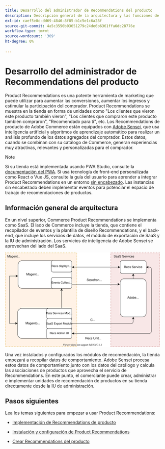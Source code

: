 ```yaml
---
title: Desarrollo del administrador de Recommendations del producto
description: Descripción general de la arquitectura y las funciones de desarrollo de Product Recommendations.
exl-id: caef5e0c-dd69-4846-8f85-b1c5e1c6a28f
source-git-commit: 4a5c3550b03651279c24de6b6361ffa6dc28776e
workflow-type: tm+mt
source-wordcount: '309'
ht-degree: 0%

---
```


# Desarrollo del administrador de Recommendations del producto

Product Recommendations es una potente herramienta de marketing que puede utilizar para aumentar las conversiones, aumentar los ingresos y estimular la participación del comprador. Product Recommendations se muestra en la tienda en forma de unidades como &quot;Los clientes que vieron este producto también vieron&quot;, &quot;Los clientes que compraron este producto también compraron&quot;, &quot;Recomendado para ti&quot;, etc. Los Recommendations de producto de Adobe Commerce están equipados con [Adobe Sensei](https://www.adobe.com/sensei.html), que usa inteligencia artificial y algoritmos de aprendizaje automático para realizar un análisis profundo de los datos agregados del comprador. Estos datos, cuando se combinan con su catálogo de Commerce, generan experiencias muy atractivas, relevantes y personalizadas para el comprador.

>[!NOTE]
>
>Si su tienda está implementada usando PWA Studio, consulte la [documentación del PWA](https://developer.adobe.com/commerce/pwa-studio/integrations/product-recommendations/). Si usa tecnología de front-end personalizada como React o Vue JS, consulte la guía del usuario para aprender a integrar Product Recommendations en un entorno [sin encabezado](headless.md). Las instancias sin encabezado deben implementar eventos para potenciar el espacio de trabajo de recomendaciones de productos.

## Información general de arquitectura

En un nivel superior, Commerce Product Recommendations se implementa como SaaS. El lado de Commerce incluye la tienda, que contiene el recopilador de eventos y la plantilla de diseño Recommendations, y el back-end, que incluye los servicios de datos, el módulo de exportación de SaaS y la IU de administración. Los servicios de inteligencia de Adobe Sensei se aprovechan del lado del SaaS.

![Diagrama de arquitectura de recomendaciones de productos](assets/arch-diag-sensei.svg)

Una vez instalados y configurados los módulos de recomendación, la tienda empezará a recopilar datos de comportamiento. Adobe Sensei procesa estos datos de comportamiento junto con los datos del catálogo y calcula las asociaciones de productos que aprovecha el servicio de Recommendations. En este punto, el comerciante puede crear, administrar e implementar unidades de recomendación de productos en su tienda directamente desde la IU de administración.

## Pasos siguientes

Lea los temas siguientes para empezar a usar Product Recommendations:

- [Implementación de Recommendations de producto](implementation-workflow.md)

- [Instalación y configuración de Product Recommendations](install-configure.md)

- [Crear Recommendations del producto](create.md)
